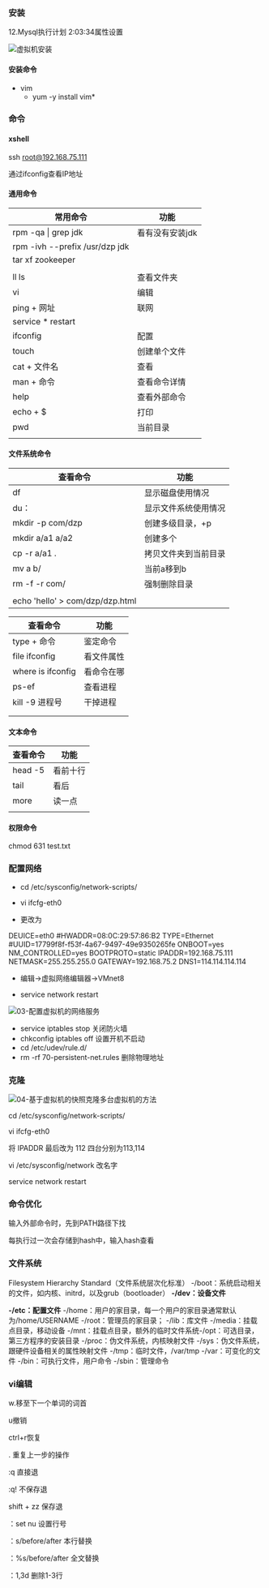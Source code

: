 ### 安装

12.Mysql执行计划 2:03:34属性设置

![虚拟机安装](E:\deng\deng\MD\image\虚拟机安装.png)

#### 安装命令

* vim
  * yum -y install vim*

### 命令

#### xshell

ssh root@192.168.75.111

通过ifconfig查看IP地址

#### 通用命令

| 常用命令                       | 功能            |
| ------------------------------ | --------------- |
| rpm -qa \| grep jdk            | 看有没有安装jdk |
| rpm -ivh --prefix /usr/dzp jdk |                 |
| tar xf zookeeper               |                 |
|                                |                 |
| ll ls                          | 查看文件夹      |
| vi                             | 编辑            |
| ping + 网址                    | 联网            |
| service  * restart             |                 |
| ifconfig                       | 配置            |
| touch                          | 创建单个文件    |
| cat + 文件名                   | 查看            |
| man + 命令                     | 查看命令详情    |
| help                           | 查看外部命令    |
| echo  + $                      | 打印            |
| pwd                            | 当前目录        |
|                                |                 |

#### 文件系统命令

| 查看命令                        | 功能                 |
| ------------------------------- | -------------------- |
| df                              | 显示磁盘使用情况     |
| du：                            | 显示文件系统使用情况 |
| mkdir -p com/dzp                | 创建多级目录，+p     |
| mkdir a/a1 a/a2                 | 创建多个             |
| cp -r a/a1 .                    | 拷贝文件夹到当前目录 |
| mv a b/                         | 当前a移到b           |
| rm -f  -r com/                  | 强制删除目录         |
|                                 |                      |
| echo 'hello' > com/dzp/dzp.html |                      |



| 查看命令          | 功能       |
| ----------------- | ---------- |
| type + 命令       | 鉴定命令   |
| file ifconfig     | 看文件属性 |
| where is ifconfig | 看命令在哪 |
| ps-ef             | 查看进程   |
| kill -9 进程号    | 干掉进程   |
|                   |            |
|                   |            |

#### 文本命令

| 查看命令 | 功能     |
| -------- | -------- |
| head -5  | 看前十行 |
| tail     | 看后     |
| more     | 读一点   |
|          |          |



#### 权限命令

chmod 631 test.txt

### 配置网络

* cd /etc/sysconfig/network-scripts/

* vi ifcfg-eth0

* 更改为

DEUICE=eth0
#HWADDR=08:0C:29:57:86:B2
TYPE=Ethernet
#UUID=17799f8f-f53f-4a67-9497-49e9350265fe
ONBOOT=yes
NM_CONTROLLED=yes
BOOTPROTO=static
IPADDR=192.168.75.111
NETMASK=255.255.255.0
GATEWAY=192.168.75.2
DNS1=114.114.114.114

* 编辑->虚拟网络编辑器->VMnet8

* service  network restart

![03-配置虚拟机的网络服务](E:\deng\deng\MD\image\03-配置虚拟机的网络服务.png)

* service iptables stop	关闭防火墙
* chkconfig iptables off   设置开机不启动
* cd /etc/udev/rule.d/
* rm -rf 70-persistent-net.rules   删除物理地址



### 克隆

![04-基于虚拟机的快照克隆多台虚拟机的方法](E:\deng\deng\MD\image\04-基于虚拟机的快照克隆多台虚拟机的方法.png)

cd /etc/sysconfig/network-scripts/

vi ifcfg-eth0

将 IPADDR 最后改为 112	四台分别为113,114

vi /etc/sysconfig/network		改名字

service  network restart



### 命令优化

输入外部命令时，先到PATH路径下找

每执行过一次会存储到hash中，输入hash查看

### 文件系统

Filesystem Hierarchy Standard（文件系统层次化标准）
-/boot：系统启动相关的文件，如内核、initrd，以及grub（bootloader）
**-/dev：设备文件**

**-/etc：配置文件**
-/home：用户的家目录，每一个用户的家目录通常默认为/home/USERNAME
-/root：管理员的家目录；
-/lib：库文件
-/media：挂载点目录，移动设备
-/mnt：挂载点目录，额外的临时文件系统-/opt：可选目录，第三方程序的安装目录
-/proc：伪文件系统，内核映射文件
-/sys：伪文件系统，跟硬件设备相关的属性映射文件
-/tmp：临时文件，/var/tmp
-/var：可变化的文件
-/bin：可执行文件，用户命令
-/sbin：管理命令



### vi编辑

w.移至下一个单词的词首



u撤销

ctrl+r恢复

. 重复上一步的操作



:q	直接退

:q! 	不保存退 

shift + zz 保存退



：set nu 					设置行号

：s/before/after	   本行替换

：%s/before/after	全文替换

：1,3d 						删除1-3行